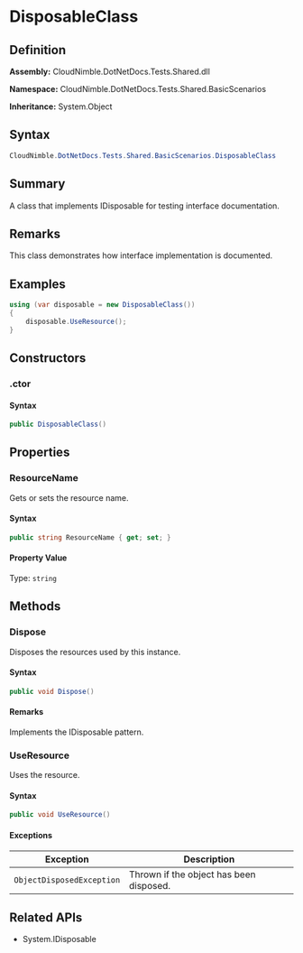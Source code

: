 # DisposableClass

## Definition

**Assembly:** CloudNimble.DotNetDocs.Tests.Shared.dll

**Namespace:** CloudNimble.DotNetDocs.Tests.Shared.BasicScenarios

**Inheritance:** System.Object

## Syntax

```csharp
CloudNimble.DotNetDocs.Tests.Shared.BasicScenarios.DisposableClass
```

## Summary

A class that implements IDisposable for testing interface documentation.

## Remarks

This class demonstrates how interface implementation is documented.

## Examples


```csharp
using (var disposable = new DisposableClass())
{
    disposable.UseResource();
}
```


## Constructors

### .ctor

#### Syntax

```csharp
public DisposableClass()
```

## Properties

### ResourceName

Gets or sets the resource name.

#### Syntax

```csharp
public string ResourceName { get; set; }
```

#### Property Value

Type: `string`

## Methods

### Dispose

Disposes the resources used by this instance.

#### Syntax

```csharp
public void Dispose()
```

#### Remarks

Implements the IDisposable pattern.

### UseResource

Uses the resource.

#### Syntax

```csharp
public void UseResource()
```

#### Exceptions

| Exception | Description |
|-----------|-------------|
| `ObjectDisposedException` | Thrown if the object has been disposed. |

## Related APIs

- System.IDisposable

